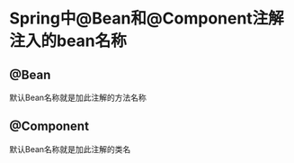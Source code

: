 # Spring中@Bean和@Component注解注入的bean名称


## @Bean

默认Bean名称就是加此注解的方法名称


## @Component

默认Bean名称就是加此注解的类名